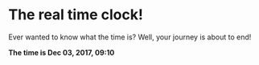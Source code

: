 # The real time clock!

Ever wanted to know what the time is? Well, your journey is about to end!

**The time is Dec 03, 2017, 09:10**